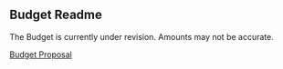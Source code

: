 ## Budget Readme
The Budget is currently under revision.  Amounts may not be accurate.

[Budget Proposal](https://docs.google.com/spreadsheets/d/1GkCL7yzXFakqMCULWRrPxNCTeMgtRffrsgK5qt7yyoU/edit?usp=sharing)
